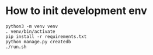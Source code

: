 # How to init development env

    python3 -m venv venv
    . venv/bin/activate
    pip install -r requirements.txt
    python manage.py createdb
    ./run.sh
